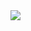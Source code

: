 <picture>
  <source
    srcset="https://github-readme-stats.vercel.app/api?username=kennychowpd&show_icons=true&theme=dark"
    media="(prefers-color-scheme: dark)"
  />
  <source
    srcset="https://github-readme-stats.vercel.app/api?username=kennychowpd&show_icons=true"
    media="(prefers-color-scheme: light), (prefers-color-scheme: no-preference)"
  />
  <img src="https://github-readme-stats.vercel.app/api?username=kennychowpd&show_icons=true" />
</picture>
